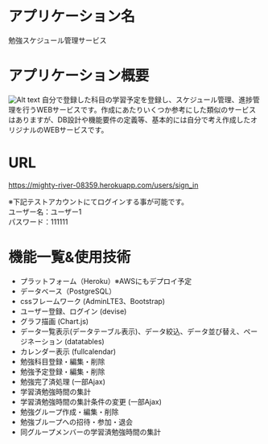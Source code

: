 # アプリケーション名

勉強スケジュール管理サービス

# アプリケーション概要
![Alt text](/javascript/images/sample_top.png)
自分で登録した科目の学習予定を登録し、スケジュール管理、進捗管理を行うWEBサービスです。作成にあたりいくつか参考にした類似のサービスはありますが、DB設計や機能要件の定義等、基本的には自分で考え作成したオリジナルのWEBサービスです。

# URL

<https://mighty-river-08359.herokuapp.com/users/sign_in>

※下記テストアカウントにてログインする事が可能です。  
 ユーザー名：ユーザー1  
 パスワード：111111

# 機能一覧&使用技術

* プラットフォーム（Heroku）※AWSにもデプロイ予定
* データベース（PostgreSQL）
* cssフレームワーク (AdminLTE3、Bootstrap)
* ユーザー登録、ログイン (devise)
* グラフ描画 (Chart.js)
* データ一覧表示(データテーブル表示)、データ絞込、データ並び替え、ページネーション (datatables)
* カレンダー表示 (fullcalendar)
* 勉強科目登録・編集・削除
* 勉強予定登録・編集・削除
* 勉強完了済処理 (一部Ajax)
* 学習済勉強時間の集計
* 学習済勉強時間の集計条件の変更 (一部Ajax)
* 勉強グループ作成・編集・削除
* 勉強ブループへの招待・参加・退会
* 同グループメンバーの学習済勉強時間の集計

